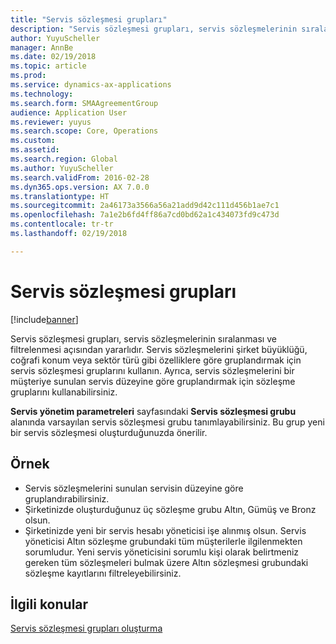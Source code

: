 ```yaml
---
title: "Servis sözleşmesi grupları"
description: "Servis sözleşmesi grupları, servis sözleşmelerinin sıralanması ve filtrelenmesi açısından yararlıdır."
author: YuyuScheller
manager: AnnBe
ms.date: 02/19/2018
ms.topic: article
ms.prod: 
ms.service: dynamics-ax-applications
ms.technology: 
ms.search.form: SMAAgreementGroup
audience: Application User
ms.reviewer: yuyus
ms.search.scope: Core, Operations
ms.custom: 
ms.assetid: 
ms.search.region: Global
ms.author: YuyuScheller
ms.search.validFrom: 2016-02-28
ms.dyn365.ops.version: AX 7.0.0
ms.translationtype: HT
ms.sourcegitcommit: 2a46173a3566a56a21add9d42c111d456b1ae7c1
ms.openlocfilehash: 7a1e2b6fd4ff86a7cd0bd62a1c434073fd9c473d
ms.contentlocale: tr-tr
ms.lasthandoff: 02/19/2018

---
```


# <a name="service-agreement-groups"></a>Servis sözleşmesi grupları 

[!include[banner](../includes/banner.md)]

Servis sözleşmesi grupları, servis sözleşmelerinin sıralanması ve filtrelenmesi açısından yararlıdır. Servis sözleşmelerini şirket büyüklüğü, coğrafi konum veya sektör türü gibi özelliklere göre gruplandırmak için servis sözleşmesi gruplarını kullanın. Ayrıca, servis sözleşmelerini bir müşteriye sunulan servis düzeyine göre gruplandırmak için sözleşme gruplarını kullanabilirsiniz.

**Servis yönetim parametreleri** sayfasındaki **Servis sözleşmesi grubu** alanında varsayılan servis sözleşmesi grubu tanımlayabilirsiniz. Bu grup yeni bir servis sözleşmesi oluşturduğunuzda önerilir.

## <a name="example"></a>Örnek

-  Servis sözleşmelerini sunulan servisin düzeyine göre gruplandırabilirsiniz. 
-  Şirketinizde oluşturduğunuz üç sözleşme grubu Altın, Gümüş ve Bronz olsun.
-  Şirketinizde yeni bir servis hesabı yöneticisi işe alınmış olsun. Servis yöneticisi Altın sözleşme grubundaki tüm müşterilerle ilgilenmekten sorumludur. Yeni servis yöneticisini sorumlu kişi olarak belirtmeniz gereken tüm sözleşmeleri bulmak üzere Altın sözleşmesi grubundaki sözleşme kayıtlarını filtreleyebilirsiniz.

## <a name="related-topics"></a>İlgili konular

[Servis sözleşmesi grupları oluşturma](create-service-agreement-groups.md)

